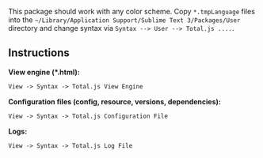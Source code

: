 This package should work with any color scheme. Copy `*.tmpLanguage` files into the `~/Library/Application Support/Sublime Text 3/Packages/User` directory and change syntax via `Syntax --> User --> Total.js ....`.

## Instructions

__View engine (*.html):__

```html
View -> Syntax -> Total.js View Engine
```

__Configuration files (config, resource, versions, dependencies):__

```html
View -> Syntax -> Total.js Configuration File
```

__Logs:__

```html
View -> Syntax -> Total.js Log File
```